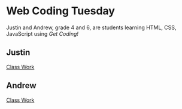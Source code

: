 # Web Coding Tuesday

Justin and Andrew, grade 4 and 6,  are students learning HTML, CSS, JavaScript using *Get Coding!*

## Justin

[Class Work](./justin)

## Andrew

[Class Work](./andrew)